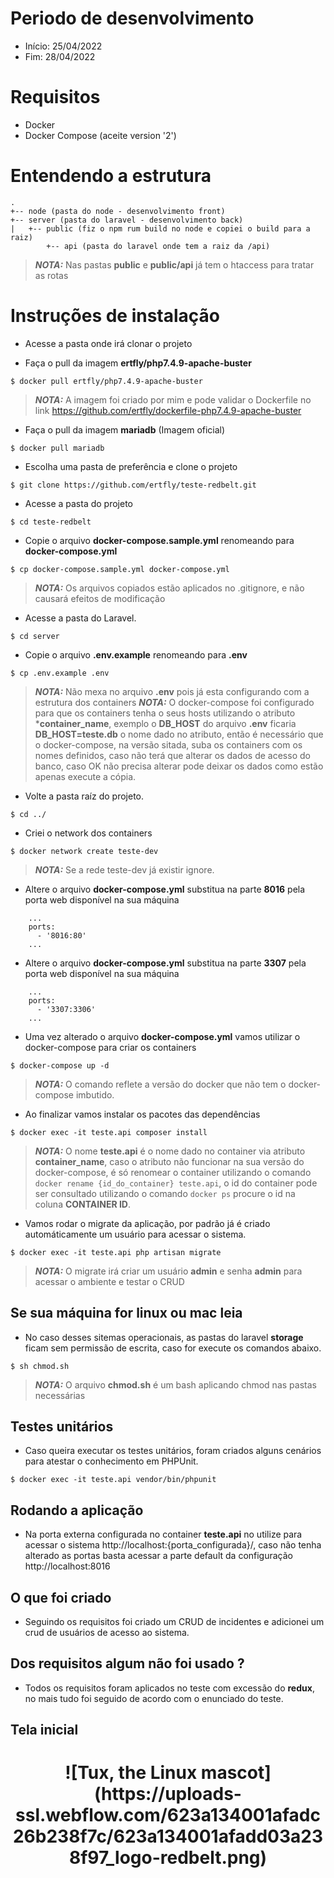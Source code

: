 # Periodo de desenvolvimento
- Início: 25/04/2022
- Fim: 28/04/2022

# Requisitos
- Docker
- Docker Compose (aceite version '2')

# Entendendo a estrutura 
```
.
+-- node (pasta do node - desenvolvimento front)
+-- server (pasta do laravel - desenvolvimento back)
|   +-- public (fiz o npm rum build no node e copiei o build para a raiz)
        +-- api (pasta do laravel onde tem a raiz da /api)
```
> **_NOTA:_**  Nas pastas **public** e **public/api** já tem o htaccess para tratar as rotas

# Instruções de instalação #
- Acesse a pasta onde irá clonar o projeto

- Faça o pull da imagem **ertfly/php7.4.9-apache-buster**
```
$ docker pull ertfly/php7.4.9-apache-buster
```
> **_NOTA:_**  A imagem foi criado por mim e pode validar o Dockerfile no link https://github.com/ertfly/dockerfile-php7.4.9-apache-buster

- Faça o pull da imagem **mariadb** (Imagem oficial)
```
$ docker pull mariadb
```

- Escolha uma pasta de preferência e clone o projeto
```
$ git clone https://github.com/ertfly/teste-redbelt.git
```

- Acesse a pasta do projeto
```
$ cd teste-redbelt
```

- Copie o arquivo **docker-compose.sample.yml** renomeando para **docker-compose.yml**
```
$ cp docker-compose.sample.yml docker-compose.yml
```
> **_NOTA:_**  Os arquivos copiados estão aplicados no .gitignore, e não causará efeitos de modificação

- Acesse a pasta do Laravel.
```
$ cd server
```

- Copie o arquivo **.env.example** renomeando para **.env**
```
$ cp .env.example .env
```
> **_NOTA:_**  Não mexa no arquivo **.env** pois já esta configurando com a estrutura dos containers
> **_NOTA:_**  O docker-compose foi configurado para que os containers tenha o seus hosts utilizando o atributo ***container_name**, exemplo o **DB_HOST** do arquivo **.env** ficaria **DB_HOST=teste.db** o nome dado no atributo, então é necessário que o docker-compose, na versão sitada, suba os containers com os nomes definidos, caso não terá que alterar os dados de acesso do banco, caso OK não precisa alterar pode deixar os dados como estão apenas execute a cópia.

- Volte a pasta raíz do projeto.
```
$ cd ../
```

- Criei o network dos containers
```
$ docker network create teste-dev
```
> **_NOTA:_**  Se a rede teste-dev já existir ignore.

- Altere o arquivo **docker-compose.yml** substitua na parte **8016** pela porta web disponível na sua máquina
```
    ...
    ports:
      - '8016:80'
    ...
``` 

- Altere o arquivo **docker-compose.yml** substitua na parte **3307** pela porta web disponível na sua máquina
```
    ...
    ports:
      - '3307:3306'
    ...
``` 

- Uma vez alterado o arquivo **docker-compose.yml** vamos utilizar o docker-compose para criar os containers
```
$ docker-compose up -d
```
> **_NOTA:_**  O comando reflete a versão do docker que não tem o docker-compose imbutido.

- Ao finalizar vamos instalar os pacotes das dependências
```
$ docker exec -it teste.api composer install
```
> **_NOTA:_**  O nome **teste.api** é o nome dado no container via atributo **container_name**, caso o atributo não funcionar na sua versão do docker-compose, é só renomear o container utilizando o comando `docker rename {id_do_container} teste.api`, o id do container pode ser consultado utilizando o comando `docker ps` procure o id na coluna **CONTAINER ID**.

- Vamos rodar o migrate da aplicação, por padrão já é criado automáticamente um usuário para acessar o sistema.
```
$ docker exec -it teste.api php artisan migrate
```
> **_NOTA:_**  O migrate irá criar um usuário **admin** e senha **admin** para acessar o ambiente e testar o CRUD

## Se sua máquina for linux ou mac leia
- No caso desses sitemas operacionais, as pastas do laravel **storage** ficam sem permissão de escrita, caso for execute os comandos abaixo.
```
$ sh chmod.sh
```
> **_NOTA:_**  O arquivo **chmod.sh** é um bash aplicando chmod nas pastas necessárias

## Testes unitários
- Caso queira executar os testes unitários, foram criados alguns cenários para atestar o conhecimento em PHPUnit.
```
$ docker exec -it teste.api vendor/bin/phpunit 
```

## Rodando a aplicação
- Na porta externa configurada no container **teste.api** no utilize para acessar o sistema http://localhost:{porta_configurada}/, caso não tenha alterado as portas basta acessar a parte default da configuração http://localhost:8016

## O que foi criado
- Seguindo os requisitos foi criado um CRUD de incidentes e adicionei um crud de usuários de acesso ao sistema.

## Dos requisitos algum não foi usado ?
- Todos os requisitos foram aplicados no teste com excessão do **redux**, no mais tudo foi seguido de acordo com o enunciado do teste.

## Tela inicial
<h1 align="center">![Tux, the Linux mascot](https://uploads-ssl.webflow.com/623a134001afadc26b238f7c/623a134001afadd03a238f97_logo-redbelt.png)</h1>
